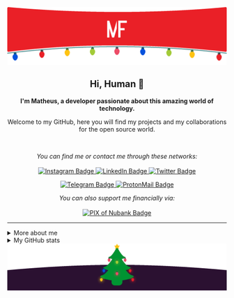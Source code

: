 <img src="./.github/assets/images/topo_readme_natal.gif" alt="Animated matrix art with MF logo (Matheus Felipe) to the top of readme.md" />

<h2 align="center">
    Hi, Human 🖖
</h2>

<p align="center">
    <b>I'm Matheus, a developer passionate about this amazing world of technology.</b>
</p>

<p align="center">
    Welcome to my GitHub, here you will find my projects and my collaborations for the open source world.
</p>

<br />

<p align="center">
    <i>You can find me or contact me through these networks:</i>
    <br/><br/>
    <a href="https://www.instagram.com/matheusfelipeog/" target="_blank">
        <img src="https://img.shields.io/badge/-Instagram-E4405F?logo=instagram&style=for-the-badge&logoColor=white" alt="Instagram Badge" />
    </a>
    <a href="https://www.linkedin.com/in/matheusfelipeog" target="_blank">
        <img src="https://img.shields.io/badge/-LinkedIn-0077B5?logo=linkedin&style=for-the-badge&logoColor=white" alt="LinkedIn Badge" />
    </a>
    <a href="https://twitter.com/matheusfelipeog" target="_blank">
        <img src="https://img.shields.io/badge/-Twitter-1DA1F2?logo=twitter&style=for-the-badge&logoColor=white" alt="Twitter Badge" />
    </a>
</p>

<p align="center">
    <a href="https://t.me/matheusfelipeog" target="_blank">
        <img src="https://img.shields.io/badge/-Telegram-2CA5E0?logo=telegram&style=for-the-badge&logoColor=white" alt="Telegram Badge" />
    </a>
    <a href="mailto:matheusfelipeog@protonmail.com" target="_blank">
        <img src="https://img.shields.io/badge/-ProtonMail-8B89CC?logo=protonmail&style=for-the-badge&logoColor=white" alt="ProtonMail Badge" />
    </a>
<p/>

<p align="center">
    <i>You can also support me financially via:</i>
    <br/><br/>
    <a href="https://nubank.com.br/pagar/19lis0/4NoREyOmoY" target="_blank">
        <img src="https://img.shields.io/badge/-PIX-820AD1?logo=nubank&style=for-the-badge&logoColor=white" alt="PIX of Nubank Badge" />
    </a>
</p>

---

<details>
    <summary>More about me</summary>
    <p>
        I'm a self-taught student, introverted and very observant. <br />
        I'm currently contributing to the open source world to put into practice the knowledge acquired in my studies. I also help the guys who are starting programming in the communities.
    </p>
    <ul>
        <li>🎓 Technician in System Development by ETEC</li>
        <li>🎯 Contribute and create open source projects</li>
        <li>📚 I'm studying Python | Algorithms | Dev Web | English</li>
        <li>💬 You can ask me questions, I like to help!</li>
        <li>🌑 Observing space</li>
        <li>🎮 Find me in the gaming world: <b>TheuzzLivee</b></li>
    </ul>
</details>

<details>
    <summary>My GitHub stats</summary>
    <br />
    <p align="center">
        <img src="https://github-profile-trophy.vercel.app/?username=matheusfelipeog&theme=darkhub&margin-w=15" alt="Trophies GitHub" />
    </p>
    <p align="center">
        <img src="https://github-readme-stats.vercel.app/api?username=matheusfelipeog&theme=dark&show_icons=true&include_all_commits=true&locale=en" alt="General Statistics" />
    </p>
    <p align="center">
        <img src="https://github-readme-streak-stats.herokuapp.com/?user=matheusfelipeog&theme=dark" alt="Streak Stats" />
    </p>
    <p align="center">
        <img src="https://github-readme-stats.vercel.app/api/top-langs?username=matheusfelipeog&layout=compact&theme=dark&locale=en" alt="Techs used in projects" width="495px" />
    </p>
    <p align="center">
        <img src="https://activity-graph.herokuapp.com/graph?username=matheusfelipeog&theme=xcode&bg_color=151515" alt="Activity Graph" />
    </p>
</details>

<img src="./.github/assets/images/rodape_readme_natal.gif" alt="animated matrix art for footer readme.md" />
